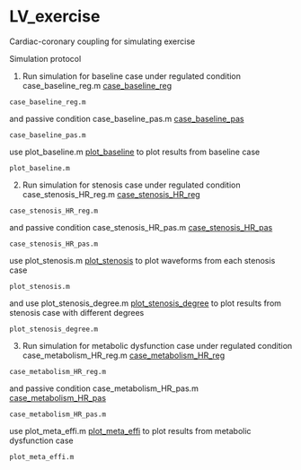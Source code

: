 # LV_exercise
Cardiac-coronary coupling for simulating exercise

Simulation protocol 

1. Run simulation for baseline case under regulated condition case_baseline_reg.m [case_baseline_reg](case_baseline_reg.m)  
```
case_baseline_reg.m
```
and passive condition case_baseline_pas.m [case_baseline_pas](case_baseline_pas.m)
```
case_baseline_pas.m
```
use plot_baseline.m [plot_baseline](plot_baseline.m) to plot results from baseline case
```
plot_baseline.m
```
2. Run simulation for stenosis case under regulated condition case_stenosis_HR_reg.m [case_stenosis_HR_reg](case_stenosis_HR_reg.m)  
```
case_stenosis_HR_reg.m
```
and passive condition case_stenosis_HR_pas.m [case_stenosis_HR_pas](case_stenosis_HR_pas.m)
```
case_stenosis_HR_pas.m
```
use plot_stenosis.m [plot_stenosis](plot_stenosis.m) to plot waveforms from each stenosis case 
```
plot_stenosis.m
```
and use plot_stenosis_degree.m [plot_stenosis_degree](plot_stenosis_degree.m) to plot results from stenosis case with different degrees
```
plot_stenosis_degree.m
```
3. Run simulation for metabolic dysfunction case under regulated condition case_metabolism_HR_reg.m [case_metabolism_HR_reg](case_metabolism_HR_reg.m)  
```
case_metabolism_HR_reg.m
```
and passive condition case_metabolism_HR_pas.m [case_metabolism_HR_pas](case_metabolism_HR_pas.m)
```
case_metabolism_HR_pas.m
```
use plot_meta_effi.m [plot_meta_effi](plot_meta_effi.m) to plot results from metabolic dysfunction case
```
plot_meta_effi.m
```

